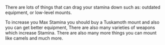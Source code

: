 There are lots of things that can drag your stamina down such as: outdated equipment, or low-level mounts.

To increase you Max Stamina you should buy a Tuskamoth mount and also you can get better equipment, There are also many varieties of weapons which increase Stamina. There are also many more things you can mount like camels and much more.